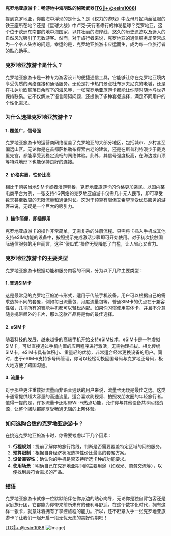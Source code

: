 **克罗地亚旅游卡：畅游地中海明珠的秘密武器[[TG💪+ @esim1088](https://t.me/s/esim1088)]**

提到克罗地亚，你脑海中浮现的是什么？是《权力的游戏》中龙母丹妮莉丝征服的铁王座所在地？还是《星球大战》中卢克·天行者修行的神秘星球？克罗地亚，这个位于欧洲东南部的地中海国家，以其壮丽的海岸线、悠久的历史遗迹以及迷人的自然风光吸引了无数游客。然而，对于旅行者来说，克罗地亚的通信服务却常常成为一个令人头疼的问题。幸运的是，克罗地亚旅游卡应运而生，成为每一位旅行者的贴心助手。

### 克罗地亚旅游卡是什么？

克罗地亚旅游卡是一种专为游客设计的便捷通信工具，它能够让你在克罗地亚境内享受优质的网络连接和通话服务。无论是打卡热门景点杜布罗夫尼克的老城，还是在扎达尔欣赏落日余晖下的海风琴，一张克罗地亚旅游卡都能让你随时随地与世界保持联系。它不仅解决了语言障碍问题，还提供了多种套餐选择，满足不同用户的个性化需求。

### 为什么选择克罗地亚旅游卡？

#### 1. **覆盖广，信号强**
克罗地亚旅游卡的运营商网络覆盖了克罗地亚的大部分地区，包括城市、乡村甚至偏远山区。无论你是在首都萨格勒布探索古老的建筑，还是在斯普利特漫步于戴克里先宫，都能享受到稳定流畅的网络体验。此外，其信号强度极高，在海边或山顶等特殊地形下也能保持良好的连接。

#### 2. **价格实惠，性价比高**
相比于购买当地SIM卡或者漫游套餐，克罗地亚旅游卡的价格更加亲民。以国内某电商平台为例，一张支持4G网络的克罗地亚旅游卡仅需几十元人民币，即可享受数天甚至数周的无限流量和通话时长。这对于预算有限但又希望享受优质服务的游客来说，无疑是一个巨大的吸引力。

#### 3. **操作简便，即插即用**
克罗地亚旅游卡的操作非常简单，无需复杂的注册流程。只需将卡插入手机或其他支持eSIM功能的设备中，按照提示完成激活步骤即可开始使用。对于初次接触国际通信服务的用户而言，这种“傻瓜式”操作无疑降低了门槛，让人省心又省力。

### 克罗地亚旅游卡的主要类型

克罗地亚旅游卡根据功能和服务内容的不同，分为以下几种主要类型：

#### 1. **普通SIM卡**
这是最常见的克罗地亚旅游卡形式，适用于传统手机设备。用户可以根据自己的需求选择不同的套餐，例如每日流量包、月度流量包等。普通SIM卡的优点在于兼容性强，几乎所有的智能手机都可以轻松适配。如果你习惯使用实体卡，并且不介意随身携带额外的卡片，那么这款产品将是你的最佳选择。

#### 2. **eSIM卡**
随着科技的发展，越来越多的高端手机开始支持eSIM技术。eSIM卡是一种虚拟SIM卡，可以直接通过手机内置的应用程序进行激活，无需物理插拔。相比传统SIM卡，eSIM卡具有体积小、重量轻的优势，非常适合经常更换设备的用户。同时，由于eSIM卡支持多号码管理，你可以轻松切换回国号码与克罗地亚号码，极大地方便了跨国沟通。

#### 3. **流量卡**
对于那些更注重数据流量而非语音通话的用户来说，流量卡无疑是最佳之选。这类卡通常提供超大容量的高速流量，适合喜欢刷视频、拍照发朋友圈的年轻旅行者。值得一提的是，许多流量卡还附带Wi-Fi热点功能，允许你与其他设备共享网络资源，让整个团队都能享受畅通无阻的上网体验。

### 如何选购合适的克罗地亚旅游卡？

在挑选克罗地亚旅游卡时，你需要考虑以下几个因素：

1. **行程规划**：提前了解你的旅行路线，判断是否需要覆盖特定区域的网络服务。
2. **预算限制**：根据自身经济状况选择性价比最高的套餐方案。
3. **设备兼容性**：确认你的手机是否支持所选卡种的功能要求。
4. **使用场景**：明确自己在克罗地亚期间的主要用途（如观光、商务交流等），以便找到最符合需求的产品。

### 结语

克罗地亚旅游卡就像一位默默陪伴在你身边的贴心向导，无论你是独自背包客还是家庭旅行团，它都能为你带来前所未有的便利与舒适。在这个数字化时代，拥有这样一张卡，就意味着拥有了掌控旅程的能力。所以，还不赶紧入手一张克罗地亚旅游卡？让我们一起开启一段无忧无虑的美好假期吧！

[[TG💪+ @esim1088](https://t.me/s/esim1088) ![Image](https://i.postimg.cc/4NQfJmqS/Snipaste-2025-05-13-00-14-12.png)]